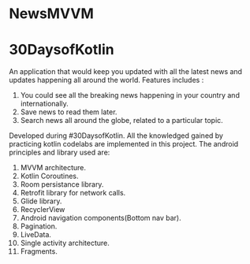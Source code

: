 # NewsMVVM
# 30DaysofKotlin
An application that would keep you updated with all the latest news and updates happening all around the world.
Features includes :
  1. You could see all the breaking news happening in your country and internationally.
  2. Save news to read them later.
  3. Search news all around the globe, related to a particular topic.
  
Developed during #30DaysofKotlin. All the knowledged gained by practicing kotlin codelabs are implemented in this project.
The android principles and library used are:
  1. MVVM architecture.
  2. Kotlin Coroutines.
  3. Room persistance library.
  4. Retrofit library for network calls.
  5. Glide library.
  6. RecyclerView
  7. Android navigation components(Bottom nav bar).
  8. Pagination.
  9. LiveData.
  10. Single activity architecture.
  11. Fragments.
  
